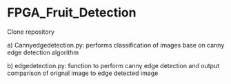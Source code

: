 # FPGA_Fruit_Detection

Clone repository

a) Cannyedgedetection.py: performs classification of images base on canny edge detection algorithm


b) edgedetection.py: function to perform canny edge detection and output comparison of orignal image to edge detected image 

